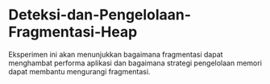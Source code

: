 # Deteksi-dan-Pengelolaan-Fragmentasi-Heap
Eksperimen ini akan menunjukkan bagaimana fragmentasi dapat menghambat performa aplikasi dan bagaimana strategi pengelolaan memori dapat membantu mengurangi fragmentasi.
